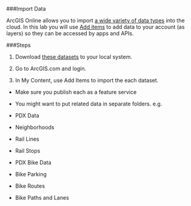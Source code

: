 ###Import Data

ArcGIS Online allows you to import [a wide variety of data types](http://doc.arcgis.com/en/arcgis-online/share-maps/supported-items.htm) into the cloud. In this lab you will use [Add items](http://doc.arcgis.com/en/arcgis-online/share-maps/add-items.htm) to add data to your account (as layers) so they can be accessed by apps and APIs.

###Steps

1. Download [these datasets](./downloads) to your local system. 

2. Go to ArcGIS.com and login.

3. In My Content, use Add Items to import the each dataset.

 * Make sure you publish each as a feature service
 * You might want to put related data in separate folders. e.g. 
  
* PDX Data
 * Neighborhoods
 * Rail Lines
 * Rail Stops
  
* PDX Bike Data
 * Bike Parking
 * Bike Routes
 * Bike Paths and Lanes


